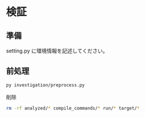 # 検証

## 準備

setting.py に環境情報を記述してください。

## 前処理

```sh
py investigation/preprocess.py
```

削除

```sh
rm -rf analyzed/* compile_commands/* run/* target/*
```
